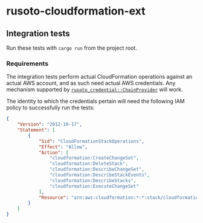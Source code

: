 # rusoto-cloudformation-ext

## Integration tests

Run these tests with `cargo run` from the project root.

### Requirements

The integration tests perform actual CloudFormation operations against an actual AWS account, and as such need actual AWS credentials.
Any mechanism supported by [`rusoto_credential::ChainProvider`](https://docs.rs/rusoto_credential/0.46.0/rusoto_credential/struct.ChainProvider.html) will work.

The identity to which the credentials pertain will need the following IAM policy to successfully run the tests:

```json
{
    "Version": "2012-10-17",
    "Statement": [
        {
            "Sid": "CloudFormationStackOperations",
            "Effect": "Allow",
            "Action": [
                "cloudformation:CreateChangeSet",
                "cloudformation:DeleteStack",
                "cloudformation:DescribeChangeSet",
                "cloudformation:DescribeStackEvents",
                "cloudformation:DescribeStacks",
                "cloudformation:ExecuteChangeSet"
            ],
            "Resource": "arn:aws:cloudformation:*:*:stack/cloudformatious-testing-*"
        }
    ]
}
```
